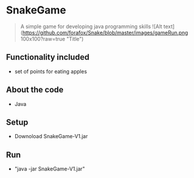 # SnakeGame

> A simple game for developing java programming skills
![Alt text](https://github.com/forafox/Snake/blob/master/images/gameRun.png 100x100?raw=true "Title")
## Functionality included
- set of points for eating apples
## About the code
- Java
## Setup
- Downoload SnakeGame-V1.jar
## Run
- "java -jar SnakeGame-V1.jar"
